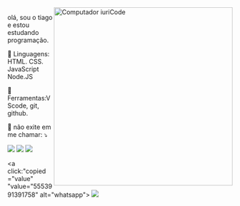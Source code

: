 <img src="https://raw.githubusercontent.com/MicaelliMedeiros/micaellimedeiros/master/image/computer-illustration.png" min-width="400px" max-width="400px" width="400px" align="right" alt="Computador iuriCode">

<p align="left"> 
 olá, sou o tiago e estou estudando programação.
</p>

<p align="left">
  🦄 Linguagens: HTML. CSS. JavaScript Node.JS
</p>

<p align="left">
  💼 Ferramentas:VScode, git, github.
</p>

<p align="left">
  💌 não exite em me chamar: ⤵️
</p>

<p align="left">
 

  <a href="https://www.instagram.com/tiago_agostinho_/" alt="Instagram">
  <img src="https://img.shields.io/badge/Instagram-E4405F?style=for-the-badge&logo=instagram&logoColor=white"/></a>
 
 <a href="https://www.linkedin.com/in/tiago-da-s-agostinho-69056022a/" alt="LinkedIn">
  <img src="https://img.shields.io/badge/LinkedIn-0077B5?style=for-the-badge&logo=linkedin&logoColor=white"/></a>
 
 <a value="tiagoagostinho49@gmail.com" alt="email">
  <img src="https://img.shields.io/badge/Gmail-D14836?style=for-the-badge&logo=gmail&logoColor=white"/><a>
 
 <a click:"copied ="value" "value="5553991391758" alt="whatsapp">
  <img src="https://img.shields.io/badge/WhatsApp-25D366?style=for-the-badge&logo=whatsapp&logoColor=white"/></p>
 
 
 
</a>  
